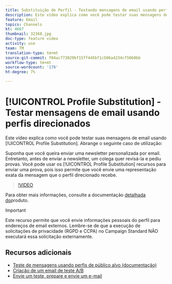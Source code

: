 ```yaml
---
title: Substituição de Perfil - Testando mensagens de email usando perfis direcionados
description: Este vídeo explica como você pode testar suas mensagens de email usando o recurso de substituição de perfil.
feature: Email
topics: Channels
kt: 4667
thumbnail: 32368.jpg
doc-type: feature video
activity: use
team: TM
translation-type: tm+mt
source-git-commit: f04ac773029bf15ff445bf1c506a4234cf5060bb
workflow-type: tm+mt
source-wordcount: '178'
ht-degree: 7%

---
```



# [!UICONTROL Profile Substitution] - Testar mensagens de email usando perfis direcionados

Este vídeo explica como você pode testar suas mensagens de email usando [!UICONTROL Profile Substitution]. Abrange o seguinte caso de utilização:

Suponha que você queira enviar uma newsletter personalizada por email. Entretanto, antes de enviar a newsletter, um colega quer revisá-la e pediu provas. Você pode usar os [!UICONTROL Profile Substitution] recursos para enviar uma prova, pois isso permite que você envie uma representação exata da mensagem que o perfil direcionado recebe.

>[!VIDEO](https://video.tv.adobe.com/v/32368?quality=12)

Para obter mais informações, consulte a documentação [detalhada do](https://docs.adobe.com/content/help/en/campaign-standard/using/testing-and-sending/preparing-and-testing-messages/testing-messages-using-target.html)produto.

>[!IMPORTANT]
>
>Este recurso permite que você envie informações pessoais do perfil para endereços de email externos. Lembre-se de que a execução de solicitações de privacidade (RGPD e CCPA) no Campaign Standard NÃO executará essa solicitação externamente.

## Recursos adicionais

* [Teste de mensagens usando perfis de público alvo (documentação)](https://docs.adobe.com/content/help/en/campaign-standard/using/testing-and-sending/preparing-and-testing-messages/testing-messages-using-target.html)
* [Criação de um email de teste A/B](/help/communication-channels/email/a-b-testing.md)
* [Envie um teste, prepare e envie um e-mail](/help/communication-channels/email/sending-test-preparing-sending-email.md)
